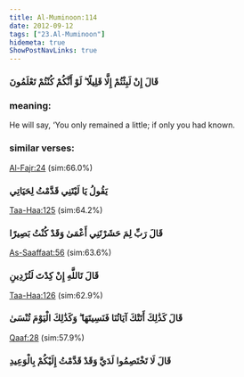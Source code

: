 ```yaml
---
title: Al-Muminoon:114
date: 2012-09-12
tags: ["23.Al-Muminoon"]
hidemeta: true 
ShowPostNavLinks: true 
---
```

### قَالَ إِنْ لَبِثْتُمْ إِلَّا قَلِيلًا ۖ لَوْ أَنَّكُمْ كُنْتُمْ تَعْلَمُونَ
### meaning: 
He will say, ‘You only remained a little; if only you had known.
### similar verses: 

[Al-Fajr:24](/89/24) (sim:66.0%)

### يَقُولُ يَا لَيْتَنِي قَدَّمْتُ لِحَيَاتِي

[Taa-Haa:125](/20/125) (sim:64.2%)

### قَالَ رَبِّ لِمَ حَشَرْتَنِي أَعْمَىٰ وَقَدْ كُنْتُ بَصِيرًا

[As-Saaffaat:56](/37/56) (sim:63.6%)

### قَالَ تَاللَّهِ إِنْ كِدْتَ لَتُرْدِينِ

[Taa-Haa:126](/20/126) (sim:62.9%)

### قَالَ كَذَٰلِكَ أَتَتْكَ آيَاتُنَا فَنَسِيتَهَا ۖ وَكَذَٰلِكَ الْيَوْمَ تُنْسَىٰ

[Qaaf:28](/50/28) (sim:57.9%)

### قَالَ لَا تَخْتَصِمُوا لَدَيَّ وَقَدْ قَدَّمْتُ إِلَيْكُمْ بِالْوَعِيدِ
